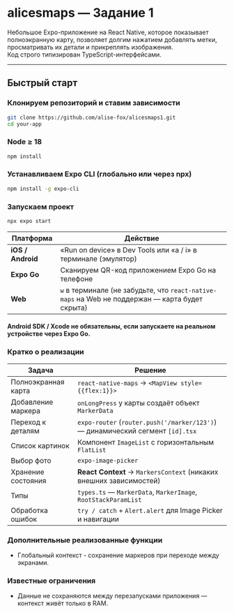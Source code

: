 # alicesmaps — Задание 1

Небольшое Expo-приложение на React Native, которое показывает полноэкранную карту, позволяет долгим нажатием добавлять метки, просматривать их детали и прикреплять изображения.  
Код строго типизирован TypeScript-интерфейсами.

---

## Быстрый старт

### Клонируем репозиторий и ставим зависимости

```bash
git clone https://github.com/alise-fox/alicesmaps1.git
cd your-app
```

### Node ≥ 18
```bash
npm install
```
### Устанавливаем Expo CLI (глобально или через npx)
```bash
npm install -g expo-cli
```

### Запускаем проект
```bash
npx expo start
```

| Платформа         | Действие                                                                                        |
| ----------------- | ----------------------------------------------------------------------------------------------- |
| **iOS / Android** | «Run on device» в Dev Tools или «a / i» в терминале (эмулятор)                              |
| **Expo Go**       | Сканируем QR-код приложением Expo Go на телефоне                                            |
| **Web**           | `w` в терминале (не забудьте, что `react-native-maps` на Web не поддержан — карта будет скрыта) |

#### Android SDK / Xcode не обязательны, если запускаете на реальном устройстве через Expo Go.

### Кратко о реализации
| Задача              | Решение                                                                        |
| ------------------- | ------------------------------------------------------------------------------ |
| Полноэкранная карта | `react-native-maps` → `<MapView style={{flex:1}}>`                             |
| Добавление маркера  | `onLongPress` у карты создаёт объект `MarkerData`                              |
| Переход к деталям   | `expo-router` (`router.push('/marker/123')`) — динамический сегмент `[id].tsx` |
| Список картинок     | Компонент `ImageList` с горизонтальным `FlatList`                              |
| Выбор фото          | `expo-image-picker`                                                            |
| Хранение состояния  | **React Context** → `MarkersContext` (никаких внешних зависимостей)            |
| Типы                | `types.ts` — `MarkerData`, `MarkerImage`, `RootStackParamList`                 |
| Обработка ошибок    | `try / catch` + `Alert.alert` для Image Picker и навигации                     |

### Дополнительные реализованные функции
* Глобальный контекст - сохранение маркеров при переходе между экранами.

### Известные ограничения
* Данные не сохраняются между перезапусками приложения — контекст живёт только в RAM.
